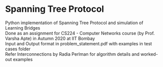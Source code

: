 # Spanning Tree Protocol  
 Python implementation of Spanning Tree Protocol and simulation of Learning Bridges  
 Done as an assignment for CS224 - Computer Networks course (by Prof. Varsha Apte) in Autumn 2020 at IIT Bombay  
 Input and Output format in problem_statement.pdf with examples in test cases folder  
 Refer Interconnections by Radia Perlman for algorithm details and worked-out examples  
